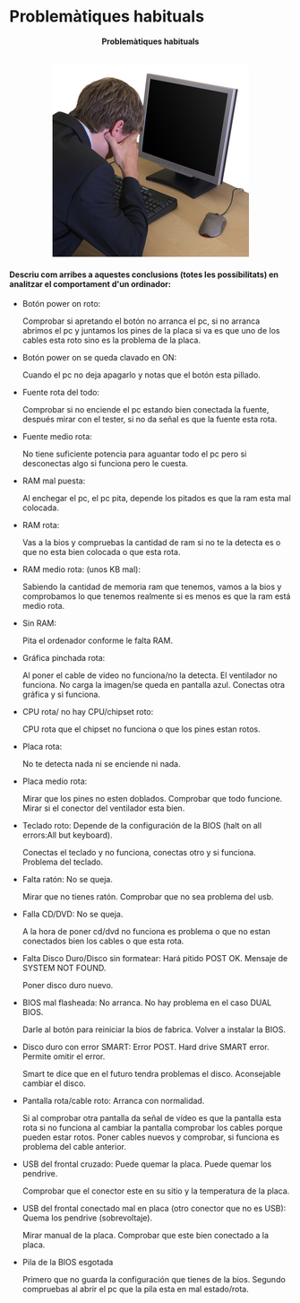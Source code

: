 # Problemàtiques habituals


<p align="center">
  <b> Problemàtiques habituals </b><br>
  <br><br>
  <img src="https://github.com/zeuslawl/M01-2016-2017/blob/master/Problem-tiques%20habituals/reparacion-de-la-pc.jpg">
</p>


#### Descriu com arribes a aquestes conclusions (totes les possibilitats) en analitzar el comportament d'un ordinador:

- Botón power on roto:

    Comprobar si apretando el botón no arranca el pc, si no arranca abrimos el pc y juntamos los pines de la placa si va es que uno de los cables esta roto sino es la problema de la placa.

- Botón power on se queda clavado en ON:
 
    Cuando el pc no deja apagarlo y notas que el botón esta pillado.

- Fuente rota del todo:

    Comprobar si no enciende el pc estando bien conectada la fuente, después mirar con el tester, si no da señal es que la       fuente esta rota.

- Fuente medio rota:

    No tiene suficiente potencia para aguantar todo el pc pero si desconectas algo si funciona pero le cuesta.

- RAM mal puesta:

    Al enchegar el pc, el pc pita, depende los pitados es que la ram esta mal colocada. 

- RAM rota:

    Vas a la bios y compruebas la cantidad de ram si no te la detecta es o que no esta bien colocada o que esta rota.

- RAM medio rota: (unos KB mal):

    Sabiendo la cantidad de memoria ram que tenemos, vamos a la bios y comprobamos lo que tenemos realmente si es menos es       que la ram está medio rota.

- Sin RAM:

    Pita el ordenador conforme le falta RAM. 

- Gráfica pinchada rota:

    Al poner el cable de video no funciona/no la detecta. El ventilador no funciona. No carga la imagen/se queda en pantalla     azul. Conectas otra gráfica y si funciona.

- CPU rota/ no hay CPU/chipset roto:

    CPU rota que el chipset no funciona o que los pines estan rotos.

- Placa rota:

    No te detecta nada ni se enciende ni nada.

- Placa medio rota:

    Mirar que los pines no esten doblados.
    Comprobar que todo funcione.
    Mirar si el conector del ventilador esta bien.
    

- Teclado roto: Depende de la configuración de la BIOS (halt on all errors:All but keyboard).

    Conectas el teclado y no funciona, conectas otro y si funciona. Problema del teclado.

- Falta ratón: No se queja.

    Mirar que no tienes ratón.
    Comprobar que no sea problema del usb.

- Falla CD/DVD: No se queja.

    A la hora de poner cd/dvd no funciona es problema o que no estan conectados bien los cables o que esta rota.

- Falta Disco Duro/Disco sin formatear: Hará pitido POST OK. Mensaje de SYSTEM NOT FOUND.
 
    Poner disco duro nuevo.

- BIOS mal flasheada: No arranca. No hay problema en el caso DUAL BIOS.

    Darle al botón para reiniciar la bios de fabrica. 
    Volver a instalar la BIOS.

- Disco duro con error SMART: Error POST. Hard drive SMART error. Permite omitir el error.

    Smart te dice que en el futuro tendra problemas el disco. 
    Aconsejable cambiar el disco.

- Pantalla rota/cable roto: Arranca con normalidad.

    Si al comprobar otra pantalla da señal de vídeo es que la pantalla esta rota si no funciona al cambiar la pantalla           comprobar los cables porque pueden estar rotos. Poner cables nuevos y comprobar, si funciona es problema del cable           anterior.  


- USB del frontal cruzado: Puede quemar la placa. Puede quemar los pendrive.  
    
    Comprobar que el conector este en su sitio y la temperatura de la placa.        

- USB del frontal conectado mal en placa (otro conector que no es USB): Quema los pendrive (sobrevoltaje).

    Mirar manual de la placa.
    Comprobar que este bien conectado a la placa.

- Pila de la BIOS esgotada

    Primero que no guarda la configuración que tienes de la bios. 
    Segundo compruebas al abrir el pc que la pila esta en mal estado/rota.
